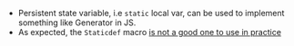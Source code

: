 - Persistent state variable, i.e `static` local var, can be used to implement
  something like Generator in JS.
- As expected, the `Staticdef` macro [is not a good one to use in practice](https://stackoverflow.com/q/26717009)
